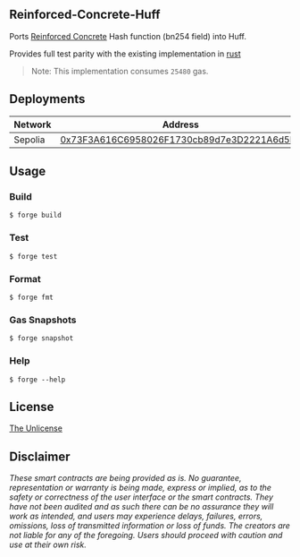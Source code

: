 ## Reinforced-Concrete-Huff

Ports [Reinforced Concrete](https://eprint.iacr.org/2021/1038.pdf) Hash function (bn254 field) into Huff.

Provides full test parity with the existing implementation in [rust](https://extgit.iaik.tugraz.at/krypto/zkfriendlyhashzoo/-/blob/33fe9952682eca1337ac7f947b9ebe366faeda9c/plain_impls/src/reinforced_concrete/reinforced_concrete.rs)

> Note: This implementation consumes `25480` gas. 

## Deployments

| Network | Address                                    |
|---------|--------------------------------------------|
| Sepolia | [0x73F3A616C6958026F1730cb89d7e3D2221A6d5b9](./broadcast/ReinforcedConcrete.s.sol/11155111/run-latest.json) |

## Usage

### Build

```shell
$ forge build
```

### Test

```shell
$ forge test
```

### Format

```shell
$ forge fmt
```

### Gas Snapshots

```shell
$ forge snapshot
```

### Help

```shell
$ forge --help
```

## License

[The Unlicense](https://github.com/rymnc/reinforced-concrete-huff/blob/master/LICENSE)

## Disclaimer

_These smart contracts are being provided as is. No guarantee, representation or warranty is being made, express or implied, as to the safety or correctness of the user interface or the smart contracts. They have not been audited and as such there can be no assurance they will work as intended, and users may experience delays, failures, errors, omissions, loss of transmitted information or loss of funds. The creators are not liable for any of the foregoing. Users should proceed with caution and use at their own risk._